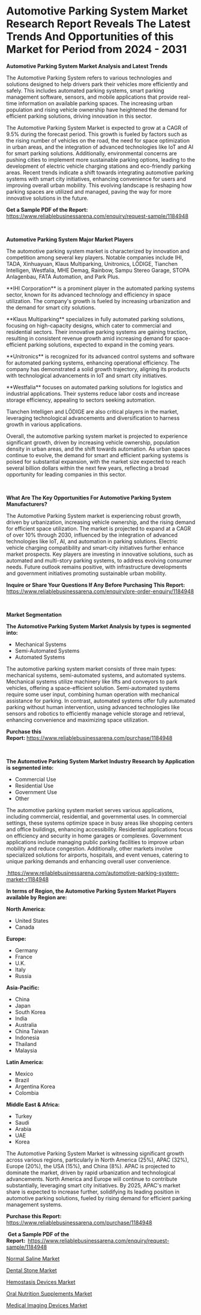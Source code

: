 <p><h1>Automotive Parking System Market Research Report Reveals The Latest Trends And Opportunities of this Market for Period from 2024 - 2031</h1></p><p><strong>Automotive Parking System Market Analysis and Latest Trends</strong></p>
<p><p>The Automotive Parking System refers to various technologies and solutions designed to help drivers park their vehicles more efficiently and safely. This includes automated parking systems, smart parking management software, sensors, and mobile applications that provide real-time information on available parking spaces. The increasing urban population and rising vehicle ownership have heightened the demand for efficient parking solutions, driving innovation in this sector.</p><p>The Automotive Parking System Market is expected to grow at a CAGR of 9.5% during the forecast period. This growth is fueled by factors such as the rising number of vehicles on the road, the need for space optimization in urban areas, and the integration of advanced technologies like IoT and AI for smart parking solutions. Additionally, environmental concerns are pushing cities to implement more sustainable parking options, leading to the development of electric vehicle charging stations and eco-friendly parking areas. Recent trends indicate a shift towards integrating automotive parking systems with smart city initiatives, enhancing convenience for users and improving overall urban mobility. This evolving landscape is reshaping how parking spaces are utilized and managed, paving the way for more innovative solutions in the future.</p></p>
<p><strong>Get a Sample PDF of the Report:&nbsp;</strong> <a href="https://www.reliablebusinessarena.com/enquiry/request-sample/1184948?utm_campaign=1278&utm_medium=2&utm_source=Github&utm_content=ia&utm_term=22102024&utm_id=automotive-parking-system">https://www.reliablebusinessarena.com/enquiry/request-sample/1184948</a></p>
<p>&nbsp;</p>
<p><strong>Automotive Parking System Major Market Players</strong></p>
<p><p>The automotive parking system market is characterized by innovation and competition among several key players. Notable companies include IHI, TADA, Xinhuayuan, Klaus Multiparking, Unitronics, LÖDIGE, Tianchen Intelligen, Westfalia, MHE Demag, Rainbow, Sampu Stereo Garage, STOPA Anlagenbau, FATA Automation, and Park Plus.</p><p>**IHI Corporation** is a prominent player in the automated parking systems sector, known for its advanced technology and efficiency in space utilization. The company's growth is fueled by increasing urbanization and the demand for smart city solutions. </p><p>**Klaus Multiparking** specializes in fully automated parking solutions, focusing on high-capacity designs, which cater to commercial and residential sectors. Their innovative parking systems are gaining traction, resulting in consistent revenue growth amid increasing demand for space-efficient parking solutions, expected to expand in the coming years.</p><p>**Unitronics** is recognized for its advanced control systems and software for automated parking systems, enhancing operational efficiency. The company has demonstrated a solid growth trajectory, aligning its products with technological advancements in IoT and smart city initiatives.</p><p>**Westfalia** focuses on automated parking solutions for logistics and industrial applications. Their systems reduce labor costs and increase storage efficiency, appealing to sectors seeking automation. </p><p>Tianchen Intelligen and LÖDIGE are also critical players in the market, leveraging technological advancements and diversification to harness growth in various applications.</p><p>Overall, the automotive parking system market is projected to experience significant growth, driven by increasing vehicle ownership, population density in urban areas, and the shift towards automation. As urban spaces continue to evolve, the demand for smart and efficient parking systems is poised for substantial expansion, with the market size expected to reach several billion dollars within the next few years, reflecting a broad opportunity for leading companies in this sector.</p></p>
<p>&nbsp;</p>
<p><strong>What Are The Key Opportunities For Automotive Parking System Manufacturers?</strong></p>
<p><p>The Automotive Parking System market is experiencing robust growth, driven by urbanization, increasing vehicle ownership, and the rising demand for efficient space utilization. The market is projected to expand at a CAGR of over 10% through 2030, influenced by the integration of advanced technologies like IoT, AI, and automation in parking solutions. Electric vehicle charging compatibility and smart-city initiatives further enhance market prospects. Key players are investing in innovative solutions, such as automated and multi-story parking systems, to address evolving consumer needs. Future outlook remains positive, with infrastructure developments and government initiatives promoting sustainable urban mobility.</p></p>
<p><strong>Inquire or Share Your Questions If Any Before Purchasing This Report:</strong> <a href="https://www.reliablebusinessarena.com/enquiry/pre-order-enquiry/1184948?utm_campaign=1278&utm_medium=2&utm_source=Github&utm_content=ia&utm_term=22102024&utm_id=automotive-parking-system">https://www.reliablebusinessarena.com/enquiry/pre-order-enquiry/1184948</a></p>
<p>&nbsp;</p>
<p><strong>Market Segmentation</strong></p>
<p><strong>The Automotive Parking System Market Analysis by types is segmented into:</strong></p>
<p><ul><li>Mechanical Systems</li><li>Semi-Automated Systems</li><li>Automated Systems</li></ul></p>
<p><p>The automotive parking system market consists of three main types: mechanical systems, semi-automated systems, and automated systems. Mechanical systems utilize machinery like lifts and conveyors to park vehicles, offering a space-efficient solution. Semi-automated systems require some user input, combining human operation with mechanical assistance for parking. In contrast, automated systems offer fully automated parking without human intervention, using advanced technologies like sensors and robotics to efficiently manage vehicle storage and retrieval, enhancing convenience and maximizing space utilization.</p></p>
<p><strong>Purchase this Report:&nbsp;</strong><a href="https://www.reliablebusinessarena.com/purchase/1184948?utm_campaign=1278&utm_medium=2&utm_source=Github&utm_content=ia&utm_term=22102024&utm_id=automotive-parking-system">https://www.reliablebusinessarena.com/purchase/1184948</a></p>
<p>&nbsp;</p>
<p><strong>The Automotive Parking System Market Industry Research by Application is segmented into:</strong></p>
<p><ul><li>Commercial Use</li><li>Residential Use</li><li>Government Use</li><li>Other</li></ul></p>
<p><p>The automotive parking system market serves various applications, including commercial, residential, and governmental uses. In commercial settings, these systems optimize space in busy areas like shopping centers and office buildings, enhancing accessibility. Residential applications focus on efficiency and security in home garages or complexes. Government applications include managing public parking facilities to improve urban mobility and reduce congestion. Additionally, other markets involve specialized solutions for airports, hospitals, and event venues, catering to unique parking demands and enhancing overall user convenience.</p></p>
<p><a href="https://www.reliablebusinessarena.com/automotive-parking-system-market-r1184948?utm_campaign=1278&utm_medium=2&utm_source=Github&utm_content=ia&utm_term=22102024&utm_id=automotive-parking-system">&nbsp;https://www.reliablebusinessarena.com/automotive-parking-system-market-r1184948</a></p>
<p><strong>In terms of Region, the Automotive Parking System Market Players available by Region are:</strong></p>
<p>
    <p> <strong> North America: </strong>
        <ul>
            <li>United States</li>
            <li>Canada</li>
        </ul>
        </p> 
    <p> <strong> Europe: </strong>
        <ul>
            <li>Germany</li>
            <li>France</li>
            <li>U.K.</li>
            <li>Italy</li>
            <li>Russia</li>
        </ul>
        </p> 
    <p> <strong> Asia-Pacific: </strong>
        <ul>
            <li>China</li>
            <li>Japan</li>
            <li>South Korea</li>
            <li>India</li>
            <li>Australia</li>
            <li>China Taiwan</li>
            <li>Indonesia</li>
            <li>Thailand</li>
            <li>Malaysia</li>
        </ul>
        </p> 
    <p> <strong> Latin America: </strong>
        <ul>
            <li>Mexico</li>
            <li>Brazil</li>
            <li>Argentina Korea</li>
            <li>Colombia</li>
        </ul>
        </p> 
    <p> <strong> Middle East & Africa: </strong>
        <ul>
            <li>Turkey</li>
            <li>Saudi</li>
            <li>Arabia</li>
            <li>UAE</li>
            <li>Korea</li>
        </ul>
    </p>
    </p>
<p><p>The Automotive Parking System Market is witnessing significant growth across various regions, particularly in North America (25%), APAC (32%), Europe (20%), the USA (15%), and China (8%). APAC is projected to dominate the market, driven by rapid urbanization and technological advancements. North America and Europe will continue to contribute substantially, leveraging smart city initiatives. By 2025, APAC's market share is expected to increase further, solidifying its leading position in automotive parking solutions, fueled by rising demand for efficient parking management systems.</p></p>
<p><strong>Purchase this Report: </strong><a href="https://www.reliablebusinessarena.com/purchase/1184948?utm_campaign=1278&utm_medium=2&utm_source=Github&utm_content=ia&utm_term=22102024&utm_id=automotive-parking-system">https://www.reliablebusinessarena.com/purchase/1184948</a></p>
<p>&nbsp;<strong>Get a Sample PDF of the Report:&nbsp;&nbsp;</strong><a href="https://www.reliablebusinessarena.com/enquiry/request-sample/1184948?utm_campaign=1278&utm_medium=2&utm_source=Github&utm_content=ia&utm_term=22102024&utm_id=automotive-parking-system">https://www.reliablebusinessarena.com/enquiry/request-sample/1184948</a></p>
<p><strong></strong></p>
<p><p><a href="https://www.linkedin.com/pulse/normal-saline-market-opportunities-emerging-global-trends-shifts-vlenc?utm_campaign=1278&utm_medium=2&utm_source=Github&utm_content=ia&utm_term=22102024&utm_id=automotive-parking-system">Normal Saline Market</a></p><p><a href="https://www.linkedin.com/pulse/sustainability-trends-dental-stone-industry-market-implications-as1oc?utm_campaign=1278&utm_medium=2&utm_source=Github&utm_content=ia&utm_term=22102024&utm_id=automotive-parking-system">Dental Stone Market</a></p><p><a href="https://www.linkedin.com/pulse/decoding-hemostasis-devices-market-signals-growth-algorithms-gf9sc?utm_campaign=1278&utm_medium=2&utm_source=Github&utm_content=ia&utm_term=22102024&utm_id=automotive-parking-system">Hemostasis Devices Market</a></p><p><a href="https://www.linkedin.com/pulse/navigating-oral-nutrition-supplements-market-expert-analysis-gbxoc?utm_campaign=1278&utm_medium=2&utm_source=Github&utm_content=ia&utm_term=22102024&utm_id=automotive-parking-system">Oral Nutrition Supplements Market</a></p><p><a href="https://www.linkedin.com/pulse/navigating-global-medical-imaging-devices-market-landscape-x6nzc?utm_campaign=1278&utm_medium=2&utm_source=Github&utm_content=ia&utm_term=22102024&utm_id=automotive-parking-system">Medical Imaging Devices Market</a></p></p>
